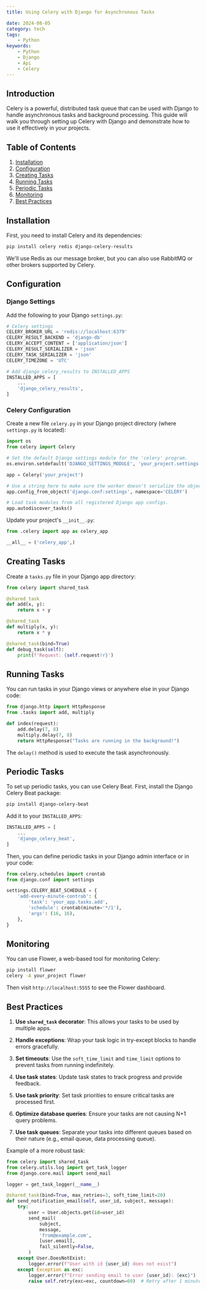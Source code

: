 ```yaml
---
title: Using Celery with Django for Asynchronous Tasks

date: 2024-08-05
category: tech
tags:
    - Python
keywords:
    - Python
    - Django
    - Api
    - Celery
---
```


## Introduction

Celery is a powerful, distributed task queue that can be used with Django to handle asynchronous tasks and background processing. This guide will walk you through setting up Celery with Django and demonstrate how to use it effectively in your projects.

## Table of Contents

1. [Installation](#installation)
2. [Configuration](#configuration)
3. [Creating Tasks](#creating-tasks)
4. [Running Tasks](#running-tasks)
5. [Periodic Tasks](#periodic-tasks)
6. [Monitoring](#monitoring)
7. [Best Practices](#best-practices)

## Installation

First, you need to install Celery and its dependencies:

```bash
pip install celery redis django-celery-results
```

We'll use Redis as our message broker, but you can also use RabbitMQ or other brokers supported by Celery.

## Configuration

### Django Settings

Add the following to your Django `settings.py`:

```python
# Celery settings
CELERY_BROKER_URL = 'redis://localhost:6379'
CELERY_RESULT_BACKEND = 'django-db'
CELERY_ACCEPT_CONTENT = ['application/json']
CELERY_RESULT_SERIALIZER = 'json'
CELERY_TASK_SERIALIZER = 'json'
CELERY_TIMEZONE = 'UTC'

# Add django_celery_results to INSTALLED_APPS
INSTALLED_APPS = [
    ...
    'django_celery_results',
]
```

### Celery Configuration

Create a new file `celery.py` in your Django project directory (where `settings.py` is located):

```python
import os
from celery import Celery

# Set the default Django settings module for the 'celery' program.
os.environ.setdefault('DJANGO_SETTINGS_MODULE', 'your_project.settings')

app = Celery('your_project')

# Use a string here to make sure the worker doesn't serialize the object.
app.config_from_object('django.conf:settings', namespace='CELERY')

# Load task modules from all registered Django app configs.
app.autodiscover_tasks()
```

Update your project's `__init__.py`:

```python
from .celery import app as celery_app

__all__ = ('celery_app',)
```

## Creating Tasks

Create a `tasks.py` file in your Django app directory:

```python
from celery import shared_task

@shared_task
def add(x, y):
    return x + y

@shared_task
def multiply(x, y):
    return x * y

@shared_task(bind=True)
def debug_task(self):
    print(f'Request: {self.request!r}')
```

## Running Tasks

You can run tasks in your Django views or anywhere else in your Django code:

```python
from django.http import HttpResponse
from .tasks import add, multiply

def index(request):
    add.delay(7, 8)
    multiply.delay(7, 8)
    return HttpResponse("Tasks are running in the background!")
```

The `delay()` method is used to execute the task asynchronously.

## Periodic Tasks

To set up periodic tasks, you can use Celery Beat. First, install the Django Celery Beat package:

```bash
pip install django-celery-beat
```

Add it to your `INSTALLED_APPS`:

```python
INSTALLED_APPS = [
    ...
    'django_celery_beat',
]
```

Then, you can define periodic tasks in your Django admin interface or in your code:

```python
from celery.schedules import crontab
from django.conf import settings

settings.CELERY_BEAT_SCHEDULE = {
    'add-every-minute-contrab': {
        'task': 'your_app.tasks.add',
        'schedule': crontab(minute='*/1'),
        'args': (16, 16),
    },
}
```

## Monitoring

You can use Flower, a web-based tool for monitoring Celery:

```bash
pip install flower
celery -A your_project flower
```

Then visit `http://localhost:5555` to see the Flower dashboard.

## Best Practices

1. **Use `shared_task` decorator**: This allows your tasks to be used by multiple apps.

2. **Handle exceptions**: Wrap your task logic in try-except blocks to handle errors gracefully.

3. **Set timeouts**: Use the `soft_time_limit` and `time_limit` options to prevent tasks from running indefinitely.

4. **Use task states**: Update task states to track progress and provide feedback.

5. **Use task priority**: Set task priorities to ensure critical tasks are processed first.

6. **Optimize database queries**: Ensure your tasks are not causing N+1 query problems.

7. **Use task queues**: Separate your tasks into different queues based on their nature (e.g., email queue, data processing queue).

Example of a more robust task:

```python
from celery import shared_task
from celery.utils.log import get_task_logger
from django.core.mail import send_mail

logger = get_task_logger(__name__)

@shared_task(bind=True, max_retries=3, soft_time_limit=20)
def send_notification_email(self, user_id, subject, message):
    try:
        user = User.objects.get(id=user_id)
        send_mail(
            subject,
            message,
            'from@example.com',
            [user.email],
            fail_silently=False,
        )
    except User.DoesNotExist:
        logger.error(f"User with id {user_id} does not exist")
    except Exception as exc:
        logger.error(f"Error sending email to user {user_id}: {exc}")
        raise self.retry(exc=exc, countdown=60)  # Retry after 1 minute
```


